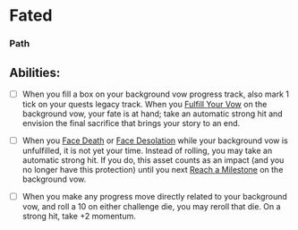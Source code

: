 # Fated
### Path


## Abilities:
- [ ] When you fill a box on your background vow progress track, also mark 1 tick on your quests legacy track. When you [Fulfill Your Vow](Moves/quest/fulfill_your_vow) on the background vow, your fate is at hand; take an automatic strong hit and envision the final sacrifice that brings your story to an end.

- [ ] When you [Face Death](Moves/threshold/face_death) or [Face Desolation](Moves/threshold/face_desolation) while your background vow is unfulfilled, it is not yet your time. Instead of rolling, you may take an automatic strong hit. If you do, this asset counts as an impact (and you no longer have this protection) until you next [Reach a Milestone](Moves/quest/reach_a_milestone) on the background vow.

- [ ] When you make any progress move directly related to your background vow, and roll a 10 on either challenge die, you may reroll that die. On a strong hit, take +2 momentum.


